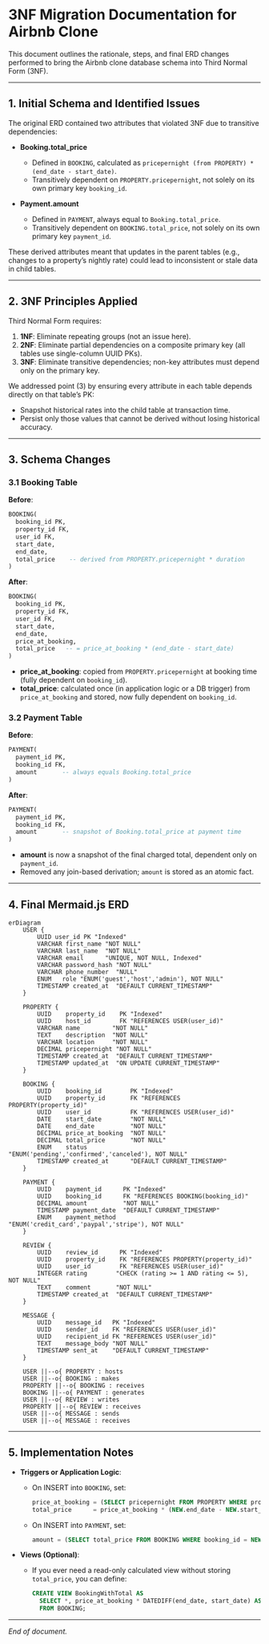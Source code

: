 # 3NF Migration Documentation for Airbnb Clone

This document outlines the rationale, steps, and final ERD changes performed to bring the Airbnb clone database schema into Third Normal Form (3NF).

---

## 1. Initial Schema and Identified Issues

The original ERD contained two attributes that violated 3NF due to transitive dependencies:

* **Booking.total\_price**

  * Defined in `BOOKING`, calculated as `pricepernight (from PROPERTY) * (end_date - start_date)`.
  * Transitively dependent on `PROPERTY.pricepernight`, not solely on its own primary key `booking_id`.

* **Payment.amount**

  * Defined in `PAYMENT`, always equal to `Booking.total_price`.
  * Transitively dependent on `BOOKING.total_price`, not solely on its own primary key `payment_id`.

These derived attributes meant that updates in the parent tables (e.g., changes to a property’s nightly rate) could lead to inconsistent or stale data in child tables.

---

## 2. 3NF Principles Applied

Third Normal Form requires:

1. **1NF**: Eliminate repeating groups (not an issue here).
2. **2NF**: Eliminate partial dependencies on a composite primary key (all tables use single-column UUID PKs).
3. **3NF**: Eliminate transitive dependencies; non-key attributes must depend only on the primary key.

We addressed point (3) by ensuring every attribute in each table depends directly on that table’s PK:

* Snapshot historical rates into the child table at transaction time.
* Persist only those values that cannot be derived without losing historical accuracy.

---

## 3. Schema Changes

### 3.1 Booking Table

**Before**:

```sql
BOOKING(
  booking_id PK,
  property_id FK,
  user_id FK,
  start_date,
  end_date,
  total_price    -- derived from PROPERTY.pricepernight * duration
)
```

**After**:

```sql
BOOKING(
  booking_id PK,
  property_id FK,
  user_id FK,
  start_date,
  end_date,
  price_at_booking,
  total_price   -- = price_at_booking * (end_date - start_date)
)
```

* **price\_at\_booking**: copied from `PROPERTY.pricepernight` at booking time (fully dependent on `booking_id`).
* **total\_price**: calculated once (in application logic or a DB trigger) from `price_at_booking` and stored, now fully dependent on `booking_id`.

### 3.2 Payment Table

**Before**:

```sql
PAYMENT(
  payment_id PK,
  booking_id FK,
  amount       -- always equals Booking.total_price
)
```

**After**:

```sql
PAYMENT(
  payment_id PK,
  booking_id FK,
  amount       -- snapshot of Booking.total_price at payment time
)
```

* **amount** is now a snapshot of the final charged total, dependent only on `payment_id`.
* Removed any join-based derivation; `amount` is stored as an atomic fact.

---

## 4. Final Mermaid.js ERD

```mermaid
erDiagram
    USER {
        UUID user_id PK "Indexed"
        VARCHAR first_name "NOT NULL"
        VARCHAR last_name  "NOT NULL"
        VARCHAR email      "UNIQUE, NOT NULL, Indexed"
        VARCHAR password_hash "NOT NULL"
        VARCHAR phone_number  "NULL"
        ENUM   role "ENUM('guest','host','admin'), NOT NULL"
        TIMESTAMP created_at  "DEFAULT CURRENT_TIMESTAMP"
    }

    PROPERTY {
        UUID    property_id    PK "Indexed"
        UUID    host_id        FK "REFERENCES USER(user_id)"
        VARCHAR name         "NOT NULL"
        TEXT    description  "NOT NULL"
        VARCHAR location     "NOT NULL"
        DECIMAL pricepernight "NOT NULL"
        TIMESTAMP created_at  "DEFAULT CURRENT_TIMESTAMP"
        TIMESTAMP updated_at  "ON UPDATE CURRENT_TIMESTAMP"
    }

    BOOKING {
        UUID    booking_id        PK "Indexed"
        UUID    property_id       FK "REFERENCES PROPERTY(property_id)"
        UUID    user_id           FK "REFERENCES USER(user_id)"
        DATE    start_date        "NOT NULL"
        DATE    end_date          "NOT NULL"
        DECIMAL price_at_booking  "NOT NULL"
        DECIMAL total_price       "NOT NULL"
        ENUM    status            "ENUM('pending','confirmed','canceled'), NOT NULL"
        TIMESTAMP created_at      "DEFAULT CURRENT_TIMESTAMP"
    }

    PAYMENT {
        UUID    payment_id      PK "Indexed"
        UUID    booking_id      FK "REFERENCES BOOKING(booking_id)"
        DECIMAL amount          "NOT NULL"
        TIMESTAMP payment_date  "DEFAULT CURRENT_TIMESTAMP"
        ENUM    payment_method  "ENUM('credit_card','paypal','stripe'), NOT NULL"
    }

    REVIEW {
        UUID    review_id      PK "Indexed"
        UUID    property_id    FK "REFERENCES PROPERTY(property_id)"
        UUID    user_id        FK "REFERENCES USER(user_id)"
        INTEGER rating        "CHECK (rating >= 1 AND rating <= 5), NOT NULL"
        TEXT    comment       "NOT NULL"
        TIMESTAMP created_at  "DEFAULT CURRENT_TIMESTAMP"
    }

    MESSAGE {
        UUID    message_id   PK "Indexed"
        UUID    sender_id    FK "REFERENCES USER(user_id)"
        UUID    recipient_id FK "REFERENCES USER(user_id)"
        TEXT    message_body "NOT NULL"
        TIMESTAMP sent_at    "DEFAULT CURRENT_TIMESTAMP"
    }

    USER ||--o{ PROPERTY : hosts
    USER ||--o{ BOOKING : makes
    PROPERTY ||--o{ BOOKING : receives
    BOOKING ||--o{ PAYMENT : generates
    USER ||--o{ REVIEW : writes
    PROPERTY ||--o{ REVIEW : receives
    USER ||--o{ MESSAGE : sends
    USER ||--o{ MESSAGE : receives
```

---

## 5. Implementation Notes

* **Triggers or Application Logic**:

  * On INSERT into `BOOKING`, set:

    ```sql
    price_at_booking = (SELECT pricepernight FROM PROPERTY WHERE property_id = NEW.property_id);
    total_price      = price_at_booking * (NEW.end_date - NEW.start_date);
    ```
  * On INSERT into `PAYMENT`, set:

    ```sql
    amount = (SELECT total_price FROM BOOKING WHERE booking_id = NEW.booking_id);
    ```

* **Views (Optional)**:

  * If you ever need a read-only calculated view without storing `total_price`, you can define:

    ```sql
    CREATE VIEW BookingWithTotal AS
      SELECT *, price_at_booking * DATEDIFF(end_date, start_date) AS total_price
      FROM BOOKING;
    ```

---

*End of document.*
